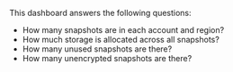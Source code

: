 This dashboard answers the following questions:

- How many snapshots are in each account and region?
- How much storage is allocated across all snapshots?
- How many unused snapshots are there?
- How many unencrypted snapshots are there?
